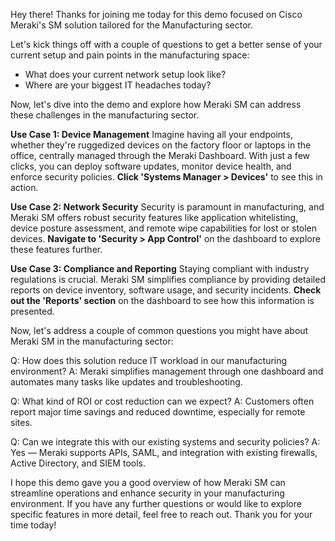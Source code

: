 Hey there! Thanks for joining me today for this demo focused on Cisco Meraki's SM solution tailored for the Manufacturing sector.

Let's kick things off with a couple of questions to get a better sense of your current setup and pain points in the manufacturing space:

- What does your current network setup look like?
- Where are your biggest IT headaches today?

Now, let's dive into the demo and explore how Meraki SM can address these challenges in the manufacturing sector.

**Use Case 1: Device Management**
Imagine having all your endpoints, whether they're ruggedized devices on the factory floor or laptops in the office, centrally managed through the Meraki Dashboard. With just a few clicks, you can deploy software updates, monitor device health, and enforce security policies. **Click 'Systems Manager > Devices'** to see this in action.

**Use Case 2: Network Security**
Security is paramount in manufacturing, and Meraki SM offers robust security features like application whitelisting, device posture assessment, and remote wipe capabilities for lost or stolen devices. **Navigate to 'Security > App Control'** on the dashboard to explore these features further.

**Use Case 3: Compliance and Reporting**
Staying compliant with industry regulations is crucial. Meraki SM simplifies compliance by providing detailed reports on device inventory, software usage, and security incidents. **Check out the 'Reports' section** on the dashboard to see how this information is presented.

Now, let's address a couple of common questions you might have about Meraki SM in the manufacturing sector:

Q: How does this solution reduce IT workload in our manufacturing environment?
A: Meraki simplifies management through one dashboard and automates many tasks like updates and troubleshooting.

Q: What kind of ROI or cost reduction can we expect?
A: Customers often report major time savings and reduced downtime, especially for remote sites.

Q: Can we integrate this with our existing systems and security policies?
A: Yes — Meraki supports APIs, SAML, and integration with existing firewalls, Active Directory, and SIEM tools.

I hope this demo gave you a good overview of how Meraki SM can streamline operations and enhance security in your manufacturing environment. If you have any further questions or would like to explore specific features in more detail, feel free to reach out. Thank you for your time today!